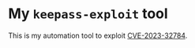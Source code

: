 # My `keepass-exploit` tool

This is my automation tool to exploit [CVE-2023-32784](https://nvd.nist.gov/vuln/detail/cve-2023-32784).
